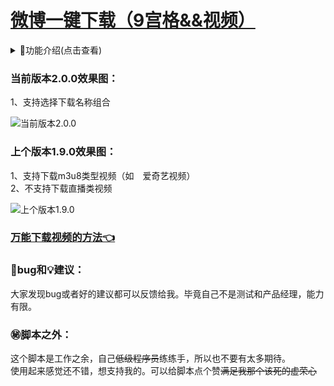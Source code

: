 # [微博一键下载（9宫格&&视频）](https://greasyfork.org/zh-CN/scripts/454816)

<details>
<summary>📔功能介绍(点击查看)</summary>
<pre>
<p>
16、支持选择下载名称组合（2.0.0）
</p>
<details>
<summary>2.0.0(点击查看)</summary>
<img loading="lazy" src="https://s1.ax1x.com/2023/06/08/pCAetiR.png">
</details>
<p>
15、支持下载m3u8类型视频（如<img loading="lazy" width="14" style="vertical-align: text-top; "
src="https://api.iowen.cn/favicon/www.iqiyi.com.png">爱奇艺视频）（1.9.0）
</p>
<details>
<summary>1.9.0(点击查看)</summary>
<img loading="lazy" src="https://s1.ax1x.com/2023/05/25/p9bVU0I.png">
</details>
<p>
14、支持下载名中显示微博文本(前20字)（1.8.0）
13、支持下载文件中包含微博文本（1.8.0）
</p>
<details>
<summary>1.8.0(点击查看)</summary>
<img loading="lazy" src="https://s1.ax1x.com/2023/04/15/p9SXVEj.png">
</details>
<p>
12、支持下载视频（1.7.0）
11、自动过滤空白图片（1.7.0）
</p>
<details>
<summary>1.7.0(点击查看)</summary>
<img loading="lazy" src="https://s1.ax1x.com/2023/03/11/ppu7Fx0.png">
</details>
<p>
10、右边【记录下载状态】支持再次下载（1.6.0）
9、旧版功能下线（1.6.0）
</p>
<details>
<summary>1.6.0(点击查看)</summary>
<img loading="lazy" src="https://s1.ax1x.com/2023/03/11/ppu7PGn.png">
</details>
<p>
8、记录下载状态（1.5.0）
</p>
<details>
<summary>1.5.0(点击查看)</summary>
<img loading="lazy" src="https://s1.ax1x.com/2023/06/11/pCVg5xH.png">
</details>
<p>
7、兼容<img loading="lazy" width="14" style="vertical-align: text-top; "src="https://www.firefox.com.cn/media/img/favicons/firefox/browser/apple-touch-icon.79c2abeb4e35.png">火狐浏览器（1.4.0）
</p>
1.4.0(当时偷个懒，没有留图片)
<p>
6、<del>兼容旧版（1.3.0）</del>
5、新版全屏预览图片时，再次点击图片退出全屏预览(1.3.0)
</p>
<details>
<summary>1.3.0(点击查看)</summary>
<img loading="lazy" src="https://s1.ax1x.com/2023/06/11/pCV2ny9.png">
</details>
<p>4、支持下载live图（1.2.0）</p>
<details>
<summary>1.2.0(点击查看)</summary>
<img loading="lazy" src="https://s1.ax1x.com/2023/06/11/pCV23FK.png">
<img loading="lazy" src="https://s1.ax1x.com/2023/06/11/pCV2Nyd.png">
</details>
<p>
3、<del>不支持下载视频（1.1.0）</del><a href="https://greasyfork.org/zh-CN/scripts/454816-%E5%BE%AE%E5%8D%9A%E4%B8%80%E9%94%AE%E5%8F%96%E5%9B%BE-9%E5%AE%AB%E6%A0%BC/discussions/160492">万能下载视频的方法👈</a>
2、支持最多18图下载（1.1.0）
1、下载图片（1.1.0）
</p>
<details>
<summary>1.1.0(点击查看)</summary>
<img loading="lazy" src="https://s1.ax1x.com/2023/06/11/pCV2wwt.png">
<img loading="lazy" src="https://s1.ax1x.com/2023/06/11/pCV2deI.png">
</details>
</pre>
</details>

### 当前版本2.0.0效果图：

1、支持选择下载名称组合<br>

![当前版本2.0.0][2.0.0]

### 上个版本1.9.0效果图：

1、支持下载m3u8类型视频（如<img loading="lazy" width="14" style="vertical-align: text-top; " src="https://api.iowen.cn/favicon/www.iqiyi.com.png">爱奇艺视频）<br>
2、不支持下载直播类视频<br>

![上个版本1.9.0][1.9.0]

### [万能下载视频的方法👈](https://greasyfork.org/zh-CN/scripts/454816-%E5%BE%AE%E5%8D%9A%E4%B8%80%E9%94%AE%E5%8F%96%E5%9B%BE-9%E5%AE%AB%E6%A0%BC/discussions/160492)

### 🐞bug和💡建议：

大家发现bug或者好的建议都可以反馈给我。毕竟自己不是测试和产品经理，能力有限。

### ㊙️脚本之外：

这个脚本是工作之余，自己<del>低级程序员</del>练练手，所以也不要有太多期待。<br>
使用起来感觉还不错，想支持我的。可以给脚本点个赞<del>满足我那个该死的虚荣心</del><br>

<!-- weibo/wb -->
[2.0.0]:https://s1.ax1x.com/2023/06/08/pCAetiR.png
[1.9.0]:https://s1.ax1x.com/2023/05/25/p9bVU0I.png
